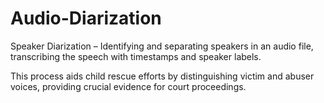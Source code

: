 # Audio-Diarization

Speaker Diarization – Identifying and separating speakers in an audio file, transcribing the speech with timestamps and speaker labels. 

This process aids child rescue efforts by distinguishing victim and abuser voices, providing crucial evidence for court proceedings.
